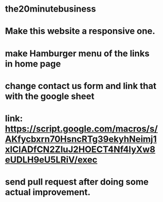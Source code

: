 # the20minutebusiness
# Make this website a responsive one. 
# make Hamburger menu of the links in home page
# change contact us form  and link that with the google sheet 
# link: https://script.google.com/macros/s/AKfycbxrn70HsncRTg39ekyhNeimj1xlClADfCN2ZIuJ2HOECT4Nf4IyXw8eUDLH9eU5LRiV/exec
# send pull request after doing some actual improvement.
